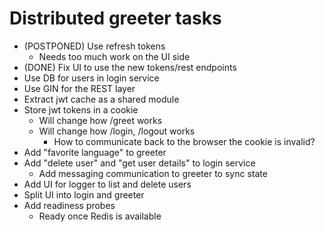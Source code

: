 # Distributed greeter tasks

- (POSTPONED) Use refresh tokens
  - Needs too much work on the UI side
- (DONE) Fix UI to use the new tokens/rest endpoints
- Use DB for users in login service
- Use GIN for the REST layer
- Extract jwt cache as a shared module
- Store jwt tokens in a cookie
  - Will change how /greet works
  - Will change how /login, /logout works
    - How to communicate back to the browser the cookie is invalid?
- Add "favorite language" to greeter
- Add "delete user" and "get user details" to login service
  - Add messaging communication to greeter to sync state
- Add UI for logger to list and delete users
- Split UI into login and greeter
- Add readiness probes
  - Ready once Redis is available
